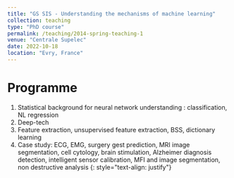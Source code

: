 ```yaml
---
title: "GS SIS - Understanding the mechanisms of machine learning"
collection: teaching
type: "PhD course"
permalink: /teaching/2014-spring-teaching-1
venue: "Centrale Supelec"
date: 2022-10-18
location: "Evry, France"
---
```



Programme
======
1. Statistical background for neural network understanding : classification, NL regression
2. Deep-tech
3. Feature extraction, unsupervised feature extraction, BSS, dictionary learning
4. Case study: ECG, EMG, surgery gest prediction, MRI image segmentation, cell cytology, brain stimulation, Alzheimer diagnosis detection, intelligent sensor calibration, MFI and image segmentation, non destructive analysis
{: style="text-align: justify"}

